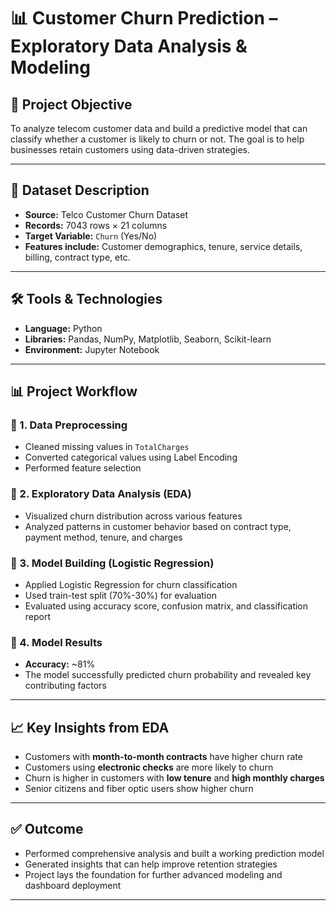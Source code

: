 # 📊 Customer Churn Prediction – Exploratory Data Analysis & Modeling

## 📌 Project Objective
To analyze telecom customer data and build a predictive model that can classify whether a customer is likely to churn or not. The goal is to help businesses retain customers using data-driven strategies.

---

## 🧾 Dataset Description
- **Source:** Telco Customer Churn Dataset  
- **Records:** 7043 rows × 21 columns  
- **Target Variable:** `Churn` (Yes/No)  
- **Features include:** Customer demographics, tenure, service details, billing, contract type, etc.

---

## 🛠️ Tools & Technologies
- **Language:** Python
- **Libraries:** Pandas, NumPy, Matplotlib, Seaborn, Scikit-learn  
- **Environment:** Jupyter Notebook

---

## 📊 Project Workflow

### 🔹 1. Data Preprocessing
- Cleaned missing values in `TotalCharges`
- Converted categorical values using Label Encoding
- Performed feature selection

### 🔹 2. Exploratory Data Analysis (EDA)
- Visualized churn distribution across various features
- Analyzed patterns in customer behavior based on contract type, payment method, tenure, and charges

### 🔹 3. Model Building (Logistic Regression)
- Applied Logistic Regression for churn classification
- Used train-test split (70%-30%) for evaluation
- Evaluated using accuracy score, confusion matrix, and classification report

### 🔹 4. Model Results
- **Accuracy:** ~81%
- The model successfully predicted churn probability and revealed key contributing factors

---

## 📈 Key Insights from EDA
- Customers with **month-to-month contracts** have higher churn rate
- Customers using **electronic checks** are more likely to churn
- Churn is higher in customers with **low tenure** and **high monthly charges**
- Senior citizens and fiber optic users show higher churn

---

## ✅ Outcome
- Performed comprehensive analysis and built a working prediction model
- Generated insights that can help improve retention strategies
- Project lays the foundation for further advanced modeling and dashboard deployment

---
